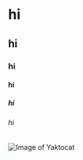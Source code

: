# hi
## hi
### hi
#### hi
##### hi
###### hi
![Image of Yaktocat](https://octodex.github.com/images/yaktocat.png)
